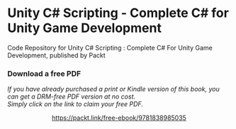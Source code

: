 # Unity C# Scripting - Complete C# for Unity Game Development
Code Repository for Unity C# Scripting : Complete C# For Unity Game Development, published by Packt
### Download a free PDF

 <i>If you have already purchased a print or Kindle version of this book, you can get a DRM-free PDF version at no cost.<br>Simply click on the link to claim your free PDF.</i>
<p align="center"> <a href="https://packt.link/free-ebook/9781838985035">https://packt.link/free-ebook/9781838985035 </a> </p>